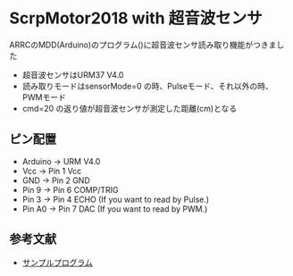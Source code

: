 # ScrpMotor2018 with 超音波センサ

ARRCのMDD(Arduino)のプログラム()に超音波センサ読み取り機能がつきました

* 超音波センサはURM37 V4.0
* 読み取りモードはsensorMode=0 の時、Pulseモード、それ以外の時、PWMモード
* cmd=20 の返り値が超音波センサが測定した距離(cm)となる

## ピン配置
* Arduino -> URM V4.0
* Vcc -> Pin 1 Vcc
* GND -> Pin 2 GND
* Pin 9 -> Pin 6 COMP/TRIG
* Pin 3 -> Pin 4 ECHO (If you want to read by Pulse.)
* Pin A0 -> Pin 7 DAC (If you want to read by PWM.)

## 参考文献
* [サンプルプログラム](https://www.dfrobot.com/wiki/index.php/URM37_V4.0_Ultrasonic_Sensor_(SKU:SEN0001))
